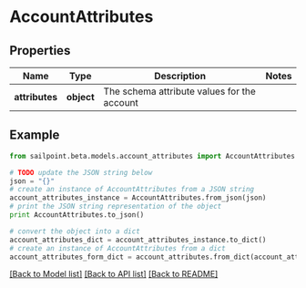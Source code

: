 # AccountAttributes


## Properties
Name | Type | Description | Notes
------------ | ------------- | ------------- | -------------
**attributes** | **object** | The schema attribute values for the account | 

## Example

```python
from sailpoint.beta.models.account_attributes import AccountAttributes

# TODO update the JSON string below
json = "{}"
# create an instance of AccountAttributes from a JSON string
account_attributes_instance = AccountAttributes.from_json(json)
# print the JSON string representation of the object
print AccountAttributes.to_json()

# convert the object into a dict
account_attributes_dict = account_attributes_instance.to_dict()
# create an instance of AccountAttributes from a dict
account_attributes_form_dict = account_attributes.from_dict(account_attributes_dict)
```
[[Back to Model list]](../README.md#documentation-for-models) [[Back to API list]](../README.md#documentation-for-api-endpoints) [[Back to README]](../README.md)


